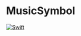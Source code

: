 # MusicSymbol
[![Swift](https://github.com/musical77/MusicSymbol/actions/workflows/swift.yml/badge.svg?branch=main)](https://github.com/musical77/MusicSymbol/actions/workflows/swift.yml)

